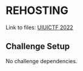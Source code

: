 # REHOSTING

Link to files: [UIUICTF 2022](https://github.com/sigpwny/UIUCTF-2022-Public/tree/main/reverse/pierated_art)

## Challenge Setup
No challenge dependencies.